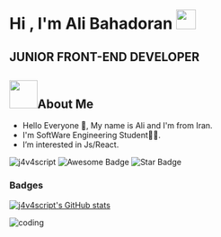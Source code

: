 <h1>Hi , I'm Ali Bahadoran <img src="https://media.giphy.com/media/hvRJCLFzcasrR4ia7z/giphy.gif" width="35"></h1>
<h2>  JUNIOR FRONT-END DEVELOPER </h2>

## <h2><img src = "https://user-images.githubusercontent.com/63050133/156777293-72a6e681-2582-4a9d-ad92-09d1181d47c7.gif" width = 50px height = 50px>About Me</h2>

-   Hello Everyone 👋, My name is Ali and I'm from Iran.<br>
-   I'm SoftWare Engineering Student👨‍💻.<br>
-   I’m interested in Js/React.<br>
<div class="img"><img src="https://komarev.com/ghpvc/?username=amirbayat0&label=Profile%20views&color=8042fc&style=plastic" alt="j4v4script" />
<img src="https://cdn.rawgit.com/sindresorhus/awesome/d7305f38d29fed78fa85652e3a63e154dd8e8829/media/badge.svg" alt="Awesome Badge"/>
<img src="https://img.shields.io/static/v1?label=%F0%9F%8C%9F&message=If%20Useful&style=style=flat&color=BC4E99" alt="Star Badge"/></div>

### Badges

<a href="http://www.github.com/j4v4script"><img src="https://github-readme-stats.vercel.app/api?username=j4v4script&show_icons=true&hide=&count_private=true&title_color=8042fc&text_color=ffffff&icon_color=8042fc&bg_color=000000&hide_border=true&show_icons=true" alt="j4v4script's GitHub stats" /></a>

![coding](https://user-images.githubusercontent.com/71150321/174294462-bbd986ac-4b27-426e-b656-2a178413955e.gif)
